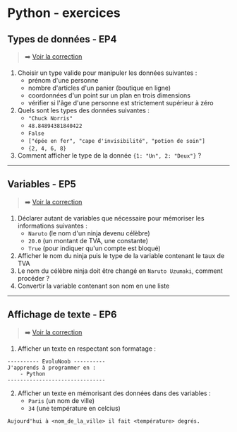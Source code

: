 # Python - exercices

## Types de données - EP4

> ➡️ [Voir la correction](https://github.com/jasonchampagne/EvoluNoob/blob/main/exercices/corrections/python/ep4.md)

1. Choisir un type valide pour manipuler les données suivantes :
    + prénom d'une personne
    + nombre d'articles d'un panier (boutique en ligne)
    + coordonnées d'un point sur un plan en trois dimensions
    + vérifier si l'âge d'une personne est strictement supérieur à zéro
2. Quels sont les types des données suivantes :
    + `"Chuck Norris"`
    + `48.84894381840422`
    + `False`
    + `["épée en fer", "cape d'invisibilité", "potion de soin"]`
    + `{2, 4, 6, 8}`
3. Comment afficher le type de la donnée `{1: "Un", 2: "Deux"}` ?

---

## Variables - EP5

> ➡️ [Voir la correction](https://github.com/jasonchampagne/EvoluNoob/blob/main/exercices/corrections/python/ep5.md)

1. Déclarer autant de variables que nécessaire pour mémoriser les informations suivantes :
   + `Naruto` (le nom d'un ninja devenu célèbre)
   + `20.0` (un montant de TVA, une constante)
   + `True` (pour indiquer qu'un compte est bloqué)
2. Afficher le nom du ninja puis le type de la variable contenant le taux de TVA
3. Le nom du célèbre ninja doit être changé en `Naruto Uzumaki`, comment procéder ?
4. Convertir la variable contenant son nom en une liste

---

## Affichage de texte - EP6

> ➡️ [Voir la correction](https://github.com/jasonchampagne/EvoluNoob/blob/main/exercices/corrections/python/ep6.md)

1. Afficher un texte en respectant son formatage :

```
---------- EvoluNoob ----------
J'apprends à programmer en :
    - Python
-------------------------------
```

2. Afficher un texte en mémorisant des données dans des variables :
    + `Paris` (un nom de ville)
    + `34` (une température en celcius)

```
Aujourd'hui à <nom_de_la_ville> il fait <température> degrés.
```
